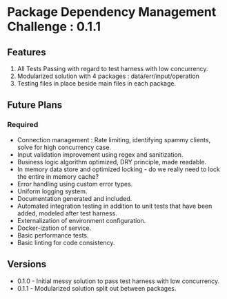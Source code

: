 # Package Dependency Management Challenge : 0.1.1

## Features

1. All Tests Passing with regard to test harness with low concurrency.
2. Modularized solution with 4 packages : data/err/input/operation
3. Testing files in place beside main files in each package.

## Future Plans

### Required
- Connection management : Rate limiting, identifying spammy clients, solve for high concurrency case.
- Input validation improvement using regex and sanitization.
- Business logic algorithm optimized, DRY principle, made readable.
- In memory data store and optimized locking - do we really need to lock the entire in memory cache?
- Error handling using custom error types.
- Uniform logging system.
- Documentation generated and included.
- Automated integration testing in addition to unit tests that have been added, modeled after test harness.
- Externalization of environment configuration.
- Docker-ization of service.
- Basic performance tests.
- Basic linting for code consistency.
  
## Versions
- 0.1.0 - Initial messy solution to pass test harness with low concurrency.
- 0.1.1 - Modularized solution split out between packages.
